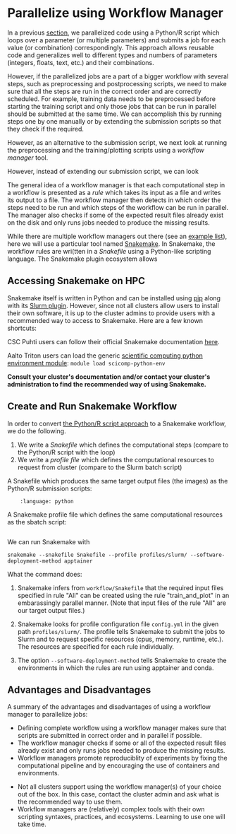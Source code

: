 # Parallelize using Workflow Manager

In a previous [section](parallelize_using_script), we parallelized code using a Python/R script which loops over a parameter
(or multiple parameters) and submits a job for each value (or combination) correspondingly. This approach 
allows reusable code and generalizes well to different types and numbers of parameters (integers, floats, text, etc.)
and their combinations.

However, if the parallelized jobs are a part of a bigger workflow 
with several steps, such as preprocessing and postprocessing scripts, we need to make sure 
that all the steps are run in the correct order and are correctly scheduled. For example,
training data needs to be preprocessed before starting the training script and only 
those jobs that can be run in parallel should be submitted at the same time. We can accomplish
this by running steps one by one manually or by extending the submission scripts so that
they check if the required.

However, as an alternative to the submission script, we next look at running the preprocessing and the 
training/plotting scripts using a _workflow manager_ tool. 

However, instead of extending our submission script, we can look 

The general idea of a workflow manager
is that each computational step in a workflow is presented as a _rule_ which takes its input 
as a file and writes its output to a file. The workflow manager then detects in which order 
the steps need to be run and which steps of the workflow can be run in parallel. The manager
also checks if some of the expected result files already exist on the disk and only runs jobs 
needed to produce the missing results.

While there are multiple workflow managers out there
(see an [example list](https://github.com/meirwah/awesome-workflow-engines)), here we will
use a particular tool named [Snakemake](https://snakemake.readthedocs.io/en/stable/).
In Snakemake, the workflow rules are wri(tten in a _Snakefile_ using a Python-like scripting language.
The Snakemake plugin ecosystem allows

## Accessing Snakemake on HPC

Snakemake itself is written in Python and can be installed using [pip](https://pypi.org/project/snakemake/) 
along with its [Slurm plugin](https://snakemake.github.io/snakemake-plugin-catalog/plugins/executor/slurm.html).
However, since not all clusters allow users to install their own software, it is up to the cluster admins to
provide users with a recommended way to access to Snakemake. Here are a few known shortcuts:

CSC Puhti users can follow their official Snakemake documentation [here](https://docs.csc.fi/support/tutorials/snakemake-puhti/).  

Aalto Triton users can load the generic [scientific computing python environment module](https://scicomp.aalto.fi/triton/apps/python/#python-distributions): `module load scicomp-python-env` 

**Consult your cluster's documentation and/or contact your cluster's administration to find the recommended way of using Snakemake.**


## Create and Run Snakemake Workflow

In order to convert [the Python/R script approach](parallelize_using_script) to a Snakemake workflow, we do the following.

1. We write a _Snakefile_ which defines the computational steps (compare to the Python/R script with the loop)
2. We write a _profile file_ which defines the computational resources to request from cluster (compare to the Slurm batch script)

A Snakefile which produces the same target output files (the images) as the Python/R submission scripts:

```{literalinclude} /code/snakemake/scikit_example/Snakefile
    :language: python
```

A Snakemake profile file which defines the same computational resources as the sbatch script:

```{literalinclude} /code/snakemake/scikit_example/profiles/slurm/config.yaml
```


We can run Snakemake with

```
snakemake --snakefile Snakefile --profile profiles/slurm/ --software-deployment-method apptainer

```

What the command does:

1. Snakemake infers from `workflow/Snakefile` that the required input files specified in rule "All" can be created using the rule "train_and_plot" in an embarassingly parallel manner. (Note that input files of the rule "All" are our target output files.)

2. Snakemake looks for profile configuration file `config.yml` in the given path `profiles/slurm/`. The profile tells Snakemake to submit the jobs to Slurm and to request specific resources (cpus, memory, runtime, etc.). The resources are specified for each rule individually.

3. The option `--software-deployment-method` tells Snakemake to create the environments in which the rules are run using apptainer and conda.






## Advantages and Disadvantages

A summary of the advantages and disadvantages of using a workflow manager to parallelize jobs:

+ Defining complete workflow using a workflow manager makes sure that scripts are submitted in correct order and in parallel if possible.
+ The workflow manager checks if some or all of the expected result files already exist and only runs jobs needed to produce the missing results.
+ Workflow managers promote reproduciblity of experiments by fixing the computational pipeline and by encouraging the use of containers and environments.

- Not all clusters support using the workflow manager(s) of your choice out of the box. In this case, contact the cluster admin and ask what is the recommended way to use them.  
- Workflow managers are (relatively) complex tools with their own scripting syntaxes, practices, and ecosystems. Learning to use one will take time.


